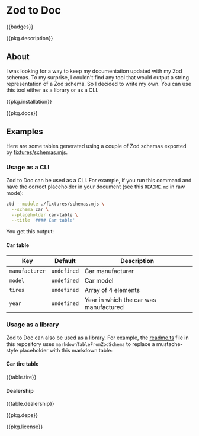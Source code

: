 # Zod to Doc

{{badges}}

{{pkg.description}}

<!-- toc -->

## About

I was looking for a way to keep my documentation updated with my Zod schemas. To my surprise, I couldn't find any tool that would output a string representation of a Zod schema. So I decided to write my own. You can use this tool either as a library or as a CLI.

{{pkg.installation}}

{{pkg.docs}}

## Examples

Here are some tables generated using a couple of Zod schemas exported by [fixtures/schemas.mjs](https://github.com/jackdbd/zod-to-doc/blob/main/fixtures/schemas.mjs).

### Usage as a CLI

Zod to Doc can be used as a CLI. For example, if you run this command and have the correct placeholder in your document (see this `README.md` in raw mode):

```sh
ztd --module ./fixtures/schemas.mjs \
  --schema car \
  --placeholder car-table \
  --title '#### Car table'
```

You get this output:

<!-- BEGIN car-table -->
<!-- DON'T EDIT THIS SECTION, INSTEAD RE-RUN ztd TO UPDATE -->

#### Car table

| Key | Default | Description |
|---|---|---|
| `manufacturer` | `undefined` | Car manufacturer |
| `model` | `undefined` | Car model |
| `tires` | `undefined` | Array of 4 elements |
| `year` | `undefined` | Year in which the car was manufactured |
<!-- END car-table -->

<!-- Same example, but using [transclude](https://github.com/thi-ng/umbrella/tree/main/packages/transclude). -->

### Usage as a library

Zod to Doc can also be used as a library. For example, the [readme.ts](https://github.com/jackdbd/zod-to-doc/blob/main/readme.ts) file in this repository uses `markdownTableFromZodSchema` to replace a mustache-style placeholder with this markdown table:

#### Car tire table

{{table.tire}}

#### Dealership

{{table.dealership}}

<!-- include troubleshooting.md -->

{{pkg.deps}}

{{pkg.license}}
